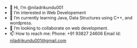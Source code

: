- 👋 Hi, I’m @niladrikundu001
- 👀 I’m interested in Web Developement
- 🌱 I’m currently learning Java, Data Structures using C++, and wordpress.
- 💞️ I’m looking to collaborate on web development.
- 📫 How to reach me: 
Phone: +91 93827 24606
Email Id: niladrikundu001@gmail.com
<!---
niladrikundu001/niladrikundu001 is a ✨ special ✨ repository because its `README.md` (this file) appears on your GitHub profile.
You can click the Preview link to take a look at your changes.
--->
